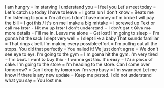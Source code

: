 I am hungry = Im starving
I understand you = I feel you
Let's meet today = Let's catch up today
I have to leave = I gotta run
I don't know = Beats me
I'm listening to you = I'm all ears
I don't have money = I'm broke
I will pay the bill = I got this / It's on me
I make a big mistake = I screwed up
Text or call me later = Hit me up later
I don't understand = I don't get it
Give me more details = Fill me in.
Leave me alone = Get lost!
I'm going to sleep = I'm gonna hit the sack
I slept very well = I slept like a baby
That sounds familiar = That rings a bell.
I'm making every possible effort = I'm pulling out all the stops.
You did that perfectly = You nailed it!
We just don't agree = We don't see eye to eye.
I'm going to the gym = I'm gonna hit the gym.
I'm very tired = I'm beat.
I want to buy this = I wanna get this.
It's easy = It's a piece of cake.
I'm going to the store = I'm heading to the store.
Can I come over tomorrow? = Can I drop by tomorrow
I'm very busy = I'm swamped
Let me know if there is any new update = Keep me posted.
I did not understand what you say = You lost me.
